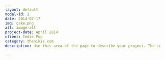 ```yaml
---
layout: default
modal-id: 2
date: 2014-07-17
img: cake.png
alt: image-alt
project-date: April 2014
client: Indie Pop
category: thenikis.com
description: Use this area of the page to describe your project. The icon above is part of a free icon set by <a href="https://sellfy.com/p/8Q9P/jV3VZ/">Flat Icons</a>. On their website, you can download their free set with 16 icons, or you can purchase the entire set with 146 icons for only $12!

---
```

